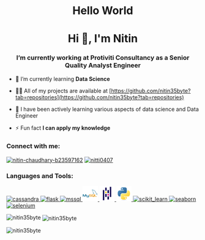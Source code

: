 <h1 align="center">Hello World</h1>
<h1 align="center">Hi 👋, I'm Nitin</h1>

<h3 align="center">I’m currently working at Protiviti Consultancy as a Senior Quality Analyst Engineer</h3>


- 🌱 I’m currently learning **Data Science**

- 👨‍💻 All of my projects are available at [https://github.com/nitin35byte?tab=repositories](https://github.com/nitin35byte?tab=repositories)

- 💬 I have been actively learning various aspects of data science and Data Engineer

- ⚡ Fun fact **I can apply my knowledge**


<h3 align="left">Connect with me:</h3>
<p align="left">
<a href="https://linkedin.com/in/nitin-chaudhary-b23597162" target="blank"><img align="center" src="https://raw.githubusercontent.com/rahuldkjain/github-profile-readme-generator/master/src/images/icons/Social/linked-in-alt.svg" alt="nitin-chaudhary-b23597162" height="30" width="40" /></a>
<a href="https://www.hackerrank.com/nitti0407" target="blank"><img align="center" src="https://raw.githubusercontent.com/rahuldkjain/github-profile-readme-generator/master/src/images/icons/Social/hackerrank.svg" alt="nitti0407" height="30" width="40" /></a>
</p>

<h3 align="left">Languages and Tools:</h3>
<p align="left"> <a href="https://cassandra.apache.org/" target="_blank" rel="noreferrer"> <img src="https://www.vectorlogo.zone/logos/apache_cassandra/apache_cassandra-icon.svg" alt="cassandra" width="40" height="40"/> </a> <a href="https://flask.palletsprojects.com/" target="_blank" rel="noreferrer"> <img src="https://www.vectorlogo.zone/logos/pocoo_flask/pocoo_flask-icon.svg" alt="flask" width="40" height="40"/> </a> <a href="https://www.microsoft.com/en-us/sql-server" target="_blank" rel="noreferrer"> <img src="https://www.svgrepo.com/show/303229/microsoft-sql-server-logo.svg" alt="mssql" width="40" height="40"/> </a> <a href="https://www.mysql.com/" target="_blank" rel="noreferrer"> <img src="https://raw.githubusercontent.com/devicons/devicon/master/icons/mysql/mysql-original-wordmark.svg" alt="mysql" width="40" height="40"/> </a> <a href="https://pandas.pydata.org/" target="_blank" rel="noreferrer"> <img src="https://raw.githubusercontent.com/devicons/devicon/2ae2a900d2f041da66e950e4d48052658d850630/icons/pandas/pandas-original.svg" alt="pandas" width="40" height="40"/> </a> <a href="https://www.python.org" target="_blank" rel="noreferrer"> <img src="https://raw.githubusercontent.com/devicons/devicon/master/icons/python/python-original.svg" alt="python" width="40" height="40"/> </a> <a href="https://scikit-learn.org/" target="_blank" rel="noreferrer"> <img src="https://upload.wikimedia.org/wikipedia/commons/0/05/Scikit_learn_logo_small.svg" alt="scikit_learn" width="40" height="40"/> </a> <a href="https://seaborn.pydata.org/" target="_blank" rel="noreferrer"> <img src="https://seaborn.pydata.org/_images/logo-mark-lightbg.svg" alt="seaborn" width="40" height="40"/> </a> <a href="https://www.selenium.dev" target="_blank" rel="noreferrer"> <img src="https://raw.githubusercontent.com/detain/svg-logos/780f25886640cef088af994181646db2f6b1a3f8/svg/selenium-logo.svg" alt="selenium" width="40" height="40"/> </a> </p>

<p><img align="left" src="https://github-readme-stats.vercel.app/api/top-langs?username=nitin35byte&show_icons=true&locale=en&layout=compact" alt="nitin35byte" /></p>

<p>&nbsp;<img align="center" src="https://github-readme-stats.vercel.app/api?username=nitin35byte&show_icons=true&locale=en" alt="nitin35byte" /></p>

<p><img align="center" src="https://github-readme-streak-stats.herokuapp.com/?user=nitin35byte&" alt="nitin35byte" /></p>
